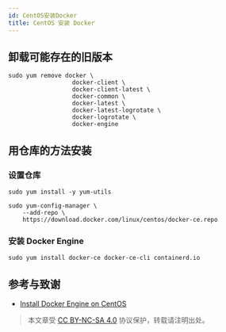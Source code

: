 ```yaml
---
id: CentOS安装Docker
title: CentOS 安装 Docker
---
```


## 卸载可能存在的旧版本

```shell
sudo yum remove docker \
                  docker-client \
                  docker-client-latest \
                  docker-common \
                  docker-latest \
                  docker-latest-logrotate \
                  docker-logrotate \
                  docker-engine
```

## 用仓库的方法安装

### 设置仓库

```shell
sudo yum install -y yum-utils
```

```shell
sudo yum-config-manager \
    --add-repo \
    https://download.docker.com/linux/centos/docker-ce.repo
```

### 安装 Docker Engine

```shell
sudo yum install docker-ce docker-ce-cli containerd.io
```


## 参考与致谢 

* [Install Docker Engine on CentOS](https://docs.docker.com/engine/install/centos/)



> 本文章受 [CC BY-NC-SA 4.0](https://creativecommons.org/licenses/by/4.0/deed.zh) 协议保护，转载请注明出处。
